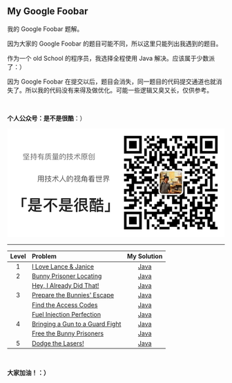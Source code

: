 ## My Google Foobar

我的 Google Foobar 题解。

因为大家的 Google Foobar 的题目可能不同，所以这里只能列出我遇到的题目。

作为一个 old School 的程序员，我选择全程使用 Java 解决。应该属于少数派了：）

因为 Google Foobar 在提交以后，题目会消失，同一题目的代码提交通道也就消失了。所以我的代码没有来得及做优化。可能一些逻辑又臭又长，仅供参考。

<br/>

**个人公众号：是不是很酷**：）

![QRCode](qrcode.png)

---

| Level | Problem | My Solution |
| :---: | :--- | :---: |
| 1 | [I Love Lance & Janice](level1/1-i-love-lance-janice/) | [Java](level1/i-love-lance-janice/src/Solution.java) |
| 2 | [Bunny Prisoner Locating](level2/bunny-prisoner-locating/) | [Java](level2/bunny-prisoner-locating/src/Solution.java) |
| | [Hey, I Already Did That!](level2/hey-i-already-did-that/) | [Java](level2/hey-i-already-did-that/src/Solution.java) |
| 3 | [Prepare the Bunnies' Escape](level3/prepare-the-bunnies-escape/) | [Java](level3/prepare-the-bunnies-escape/src/Solution.java) |
| | [Find the Access Codes](level3/find-the-access-codes/) | [Java](level3/find-the-access-codes/src/Solution.java) |
| | [Fuel Injection Perfection](level3/fuel-injection-perfection/) | [Java](level3/fuel-injection-perfection/src/Solution.java) |
| 4 | [Bringing a Gun to a Guard Fight](level4/bringing-a-gun-to-a-guard-fight/) | [Java](level4/bringing-a-gun-to-a-guard-fight/src/Solution.java) |
| | [Free the Bunny Prisoners](level4/free-the-bunny-prisoners/) | [Java](level4/free-the-bunny-prisoners/src/Solution.java) |
| 5 | [Dodge the Lasers!](level5/dodge-the-lasers/) | [Java](level5/dodge-the-lasers/src/Solution.java) |

<br/>

**大家加油！：）**